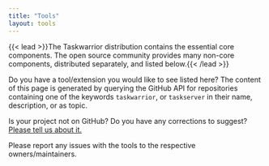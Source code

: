 ```yaml
---
title: "Tools"
layout: tools
---
```


{{< lead >}}The Taskwarrior distribution contains the essential core components.
The open source community provides many non-core components, distributed separately, and listed below.{{< /lead >}}

Do you have a tool/extension you would like to see listed here?
The content of this page is generated by querying the GitHub API for repositories containing one of the keywords `taskwarrior`, or `taskserver` in their name, description, or as topic.

Is your project not on GitHub?
Do you have any corrections to suggest?
[Please tell us about it.](https://github.com/GothenburgBitFactory/tw.org/issues/new?labels=tools)

Please report any issues with the tools to the respective owners/maintainers.
